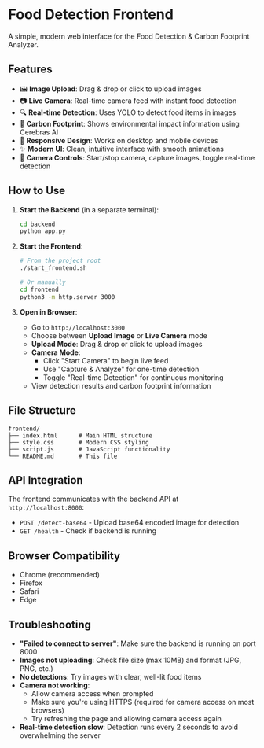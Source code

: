 # Food Detection Frontend

A simple, modern web interface for the Food Detection & Carbon Footprint Analyzer.

## Features

- 🖼️ **Image Upload**: Drag & drop or click to upload images
- 📷 **Live Camera**: Real-time camera feed with instant food detection
- 🔍 **Real-time Detection**: Uses YOLO to detect food items in images
- 🌱 **Carbon Footprint**: Shows environmental impact information using Cerebras AI
- 📱 **Responsive Design**: Works on desktop and mobile devices
- ✨ **Modern UI**: Clean, intuitive interface with smooth animations
- 🎥 **Camera Controls**: Start/stop camera, capture images, toggle real-time detection

## How to Use

1. **Start the Backend** (in a separate terminal):

   ```bash
   cd backend
   python app.py
   ```

2. **Start the Frontend**:

   ```bash
   # From the project root
   ./start_frontend.sh

   # Or manually
   cd frontend
   python3 -m http.server 3000
   ```

3. **Open in Browser**:
   - Go to `http://localhost:3000`
   - Choose between **Upload Image** or **Live Camera** mode
   - **Upload Mode**: Drag & drop or click to upload images
   - **Camera Mode**:
     - Click "Start Camera" to begin live feed
     - Use "Capture & Analyze" for one-time detection
     - Toggle "Real-time Detection" for continuous monitoring
   - View detection results and carbon footprint information

## File Structure

```
frontend/
├── index.html      # Main HTML structure
├── style.css       # Modern CSS styling
├── script.js       # JavaScript functionality
└── README.md       # This file
```

## API Integration

The frontend communicates with the backend API at `http://localhost:8000`:

- `POST /detect-base64` - Upload base64 encoded image for detection
- `GET /health` - Check if backend is running

## Browser Compatibility

- Chrome (recommended)
- Firefox
- Safari
- Edge

## Troubleshooting

- **"Failed to connect to server"**: Make sure the backend is running on port 8000
- **Images not uploading**: Check file size (max 10MB) and format (JPG, PNG, etc.)
- **No detections**: Try images with clear, well-lit food items
- **Camera not working**:
  - Allow camera access when prompted
  - Make sure you're using HTTPS (required for camera access on most browsers)
  - Try refreshing the page and allowing camera access again
- **Real-time detection slow**: Detection runs every 2 seconds to avoid overwhelming the server
